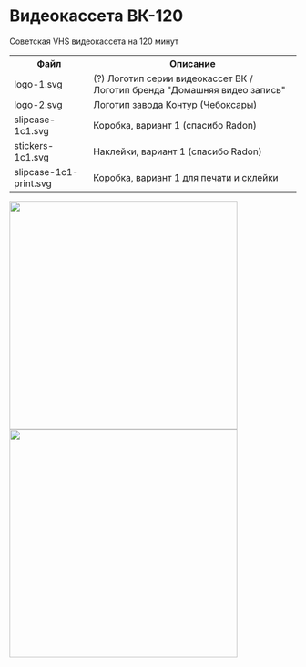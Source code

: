 # Видеокассета ВК-120
Советская VHS видеокассета на 120 минут

<table>
  <tr>
    <th>Файл</th>
    <th>Описание</th>
  </tr>
  <tr>
    <td>logo-1.svg</td>
    <td>(?) Логотип серии видеокассет ВК / Логотип бренда "Домашняя видео запись"</td>
  </tr>
  <tr>
    <td>logo-2.svg</td>
    <td>Логотип завода Контур (Чебоксары)</td>
  </tr>
  <tr>
    <td>slipcase-1c1.svg</td>
    <td>Коробка, вариант 1 (спасибо Radon)</td>
  </tr>
  <tr>
    <td>stickers-1c1.svg</td>
    <td>Наклейки, вариант 1 (спасибо Radon)</td>
  </tr>
  <tr>
    <td>slipcase-1c1-print.svg</td>
    <td>Коробка, вариант 1 для печати и склейки</td>
  </tr>
</table>

<img align="left" width="400" src="https://raw.githubusercontent.com/fire0shadow/VK120/master/slipcase-1c1.png">
<img align="left" width="400" src="https://raw.githubusercontent.com/fire0shadow/VK120/master/stickers-1c1.png">
